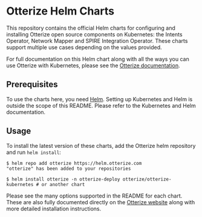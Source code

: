 # Otterize Helm Charts

This repository contains the official Helm charts for configuring and installing Otterize open source components on Kubernetes: the Intents Operator, Network Mapper and SPIRE Integration Operator. These charts support multiple use cases depending on the values provided.

For full documentation on this Helm chart along with all the ways you can use Otterize with Kubernetes, please see the
[Otterize documentation](https://docs.otterize.com/).

## Prerequisites

To use the charts here, you need [Helm](https://helm.sh/). Setting up Kubernetes and Helm is outside the scope of this README. Please refer to the Kubernetes and Helm documentation.

## Usage

To install the latest version of these charts, add the Otterize helm repository
and run `helm install`:

```console
$ helm repo add otterize https://helm.otterize.com
"otterize" has been added to your repositories

$ helm install otterize -n otterize-deploy otterize/otterize-kubernetes # or another chart
```

Please see the many options supported in the README for each chart. These are also
fully documented directly on the [Otterize website](https://docs.otterize.com/) along with more detailed installation instructions.
